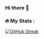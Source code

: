 ### Hi there 👋

<!--
**AlirezaSejdeii/alirezasejdeii** is a ✨ _special_ ✨ repository because its `README.md` (this file) appears on your GitHub profile.

Here are some ideas to get you started:

- 🔭 I’m currently working on ...
- 🌱 I’m currently learning ...
- 👯 I’m looking to collaborate on ...
- 🤔 I’m looking for help with ...
- 💬 Ask me about ...
- 📫 How to reach me: ...
- 😄 Pronouns: ...
- ⚡ Fun fact: ...
-->

### :fire: My Stats :


[![GitHub Streak](https://github-readme-streak-stats.herokuapp.com/?user=alirezasejdeii&theme=dark&background=000000)](https://git.io/streak-stats)
